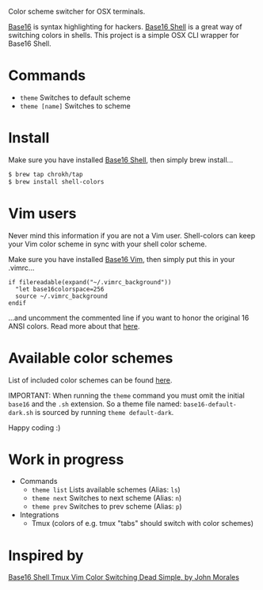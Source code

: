Color scheme switcher for OSX terminals.

[Base16] is syntax highlighting for hackers.
[Base16 Shell] is a great way of switching colors in shells.
This project is a simple OSX CLI wrapper for Base16 Shell.



# Commands

- `theme` Switches to default scheme
- `theme [name]` Switches to scheme



# Install

Make sure you have installed [Base16 Shell], then simply brew install...

```sh
$ brew tap chrokh/tap
$ brew install shell-colors
```



# Vim users

Never mind this information if you are not a Vim user.
Shell-colors can keep your Vim color scheme in sync with your shell color scheme.

Make sure you have installed [Base16 Vim], then simply put this in your .vimrc...

```vim
if filereadable(expand("~/.vimrc_background"))
  "let base16colorspace=256
  source ~/.vimrc_background
endif
```

...and uncomment the commented line if you want to honor the original 16 ANSI colors.
Read more about that [here](https://github.com/chriskempson/base16-vim#256-colorspace).



# Available color schemes

List of included color schemes can be found 
[here](https://github.com/chriskempson/base16-shell/tree/master/scripts).

IMPORTANT: When running the `theme` command you must omit the initial `base16` and the `.sh` extension. So a theme file named: `base16-default-dark.sh` is sourced by running `theme default-dark`.

Happy coding :)



# Work in progress

- Commands
    - `theme list` Lists available schemes (Alias: `ls`)
    - `theme next` Switches to next scheme (Alias: `n`)
    - `theme prev` Switches to prev scheme (Alias: `p`)
- Integrations
    - Tmux (colors of e.g. tmux "tabs" should switch with color schemes)



# Inspired by

[Base16 Shell Tmux Vim Color Switching Dead Simple, by John Morales](http://johnmorales.com/blog/2015/01/09/base16-shell-tmux-vim-color-switching-dead-simple/)


[Base16 Shell]: https://github.com/chriskempson/base16-shell
[Base16 Vim]: https://github.com/chriskempson/base16-vim
[Base16]: https://github.com/chriskempson/base16
